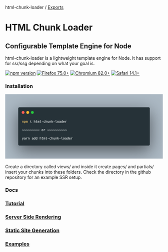html-chunk-loader / [Exports](modules.md)

# HTML Chunk Loader
## Configurable Template Engine for Node

html-chunk-loader is a lightweight template engine for Node. It has support for ssr/ssg depending on what your goal is.

[![npm version](https://img.shields.io/npm/v/react.svg?style=flat)](https://www.npmjs.com/package/html-chunk-loader)
[![Firefox 75.0+](https://img.shields.io/badge/Firefox-75.0+-brightgreen?logo=firefox%20browser&logoColor=white)](https://www.mozilla.org/en-US/exp/firefox/new/)
[![Chromium 82.0+](https://img.shields.io/badge/Chromium-82.0+-brightgreen?logo=google%20chrome&logoColor=white)](https://www.chromium.org/)
[![Safari 14.1+](https://img.shields.io/badge/Safari-14.1+-brightgreen?logo=safari&logoColor=white)](https://www.apple.com/safari/)

### Installation

![](docs/img/example/install.png)

Create a directory called views/ and inside it create pages/ and partials/ insert your chunks into these folders. Check the  directory in the github repository for an example SSR setup.

### Docs

### [Tutorial](https://github.com/abschill/html-chunk-loader/blob/master/docs/readme.md)
### [Server Side Rendering](https://github.com/abschill/html-chunk-loader/blob/master/docs/render_lists.md)
### [Static Site Generation](https://github.com/abschill/html-chunk-loader/blob/master/docs/cli.md)
### [Examples](https://github.com/abschill/html-chunk-loader/tree/master/examples)
